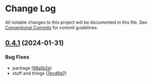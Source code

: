 # Change Log

All notable changes to this project will be documented in this file.
See [Conventional Commits](https://conventionalcommits.org) for commit guidelines.

## [0.4.1](https://github.com/CordXApp/node-sdk/compare/v0.4.0...v0.4.1) (2024-01-31)


### Bug Fixes

* package ([98a1b2e](https://github.com/CordXApp/node-sdk/commit/98a1b2e3b2ea5970755b6865aa0863efcb2c1b92))
* stuff and things ([7ecd6d7](https://github.com/CordXApp/node-sdk/commit/7ecd6d7e27ee94f4201021fe28000d62a9d8b0ee))
